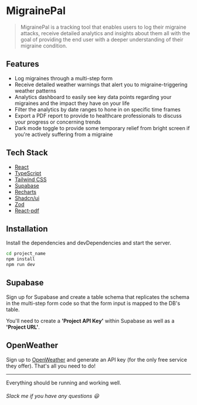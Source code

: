 # MigrainePal

> MigrainePal is a tracking tool that enables users to log their migraine attacks, receive detailed analytics and insights about them all with the goal of providing the end user with a deeper understanding of their migraine condition.

## Features

- Log migraines through a multi-step form
- Receive detailed weather warnings that alert you to migraine-triggering weather patterns
- Analytics dashboard to easily see key data points regarding your migraines and the impact they have on your life
- Filter the analytics by date ranges to hone in on specific time frames
- Export a PDF report to provide to healthcare professionals to discuss your progress or concerning trends
- Dark mode toggle to provide some temporary relief from bright screen if you're actively suffering from a migraine

## Tech Stack

- [React]
- [TypeScript]
- [Tailwind CSS]
- [Supabase]
- [Recharts]
- [Shadcn/ui]
- [Zod]
- [React-pdf]

## Installation

Install the dependencies and devDependencies and start the server.

```sh
cd project_name
npm install
npm run dev
```

## Supabase

Sign up for Supabase and create a table schema that replicates the schema in the multi-step form code so that the form input is mapped to the DB's table.

You'll need to create a **'Project API Key'** within Supabase as well as a **'Project URL'**.

## OpenWeather

Sign up to [OpenWeather] and generate an API key (for the only free service they offer). That's all you need to do!

---

Everything should be running and working well.

###### Slack me if you have any questions 😃

[//]: # "These are reference links used in the body of this note and get stripped out when the markdown processor does its job. There is no need to format nicely because it shouldn't be seen. Thanks SO - http://stackoverflow.com/questions/4823468/store-comments-in-markdown-syntax"
[React]: http://react.dev
[TypeScript]: http://www.typescriptlang.org/
[Tailwind CSS]: http://tailwindcss.com/
[Supabase]: http://supabase.com/
[Recharts]: http://recharts.org/en-US/
[Shadcn/ui]: http://ui.shadcn.com/
[Zod]: http://zod.dev/
[React-pdf]: http://react-pdf.org/
[OpenWeather]: http://openweathermap.org/
